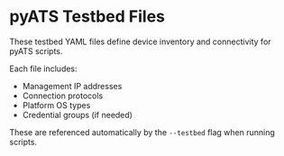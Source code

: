 # pyATS Testbed Files

These testbed YAML files define device inventory and connectivity for pyATS scripts.

Each file includes:
- Management IP addresses
- Connection protocols
- Platform OS types
- Credential groups (if needed)

These are referenced automatically by the `--testbed` flag when running scripts.
